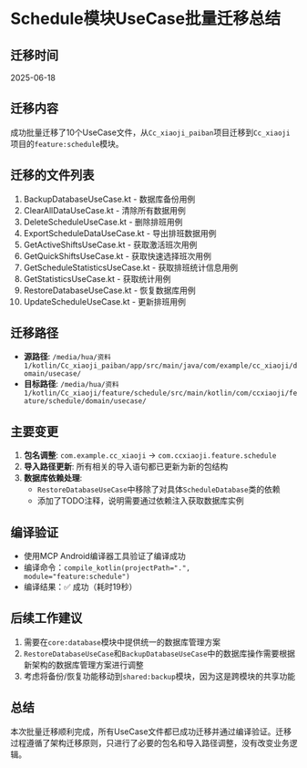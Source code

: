 # Schedule模块UseCase批量迁移总结

## 迁移时间
2025-06-18

## 迁移内容
成功批量迁移了10个UseCase文件，从`Cc_xiaoji_paiban`项目迁移到`Cc_xiaoji`项目的`feature:schedule`模块。

## 迁移的文件列表
1. BackupDatabaseUseCase.kt - 数据库备份用例
2. ClearAllDataUseCase.kt - 清除所有数据用例
3. DeleteScheduleUseCase.kt - 删除排班用例
4. ExportScheduleDataUseCase.kt - 导出排班数据用例
5. GetActiveShiftsUseCase.kt - 获取激活班次用例
6. GetQuickShiftsUseCase.kt - 获取快速选择班次用例
7. GetScheduleStatisticsUseCase.kt - 获取排班统计信息用例
8. GetStatisticsUseCase.kt - 获取统计用例
9. RestoreDatabaseUseCase.kt - 恢复数据库用例
10. UpdateScheduleUseCase.kt - 更新排班用例

## 迁移路径
- **源路径**: `/media/hua/资料1/kotlin/Cc_xiaoji_paiban/app/src/main/java/com/example/cc_xiaoji/domain/usecase/`
- **目标路径**: `/media/hua/资料1/kotlin/Cc_xiaoji/feature/schedule/src/main/kotlin/com/ccxiaoji/feature/schedule/domain/usecase/`

## 主要变更
1. **包名调整**: `com.example.cc_xiaoji` → `com.ccxiaoji.feature.schedule`
2. **导入路径更新**: 所有相关的导入语句都已更新为新的包结构
3. **数据库依赖处理**: 
   - `RestoreDatabaseUseCase`中移除了对具体`ScheduleDatabase`类的依赖
   - 添加了TODO注释，说明需要通过依赖注入获取数据库实例

## 编译验证
- 使用MCP Android编译器工具验证了编译成功
- 编译命令：`compile_kotlin(projectPath=".", module="feature:schedule")`
- 编译结果：✅ 成功（耗时19秒）

## 后续工作建议
1. 需要在`core:database`模块中提供统一的数据库管理方案
2. `RestoreDatabaseUseCase`和`BackupDatabaseUseCase`中的数据库操作需要根据新架构的数据库管理方案进行调整
3. 考虑将备份/恢复功能移动到`shared:backup`模块，因为这是跨模块的共享功能

## 总结
本次批量迁移顺利完成，所有UseCase文件都已成功迁移并通过编译验证。迁移过程遵循了架构迁移原则，只进行了必要的包名和导入路径调整，没有改变业务逻辑。